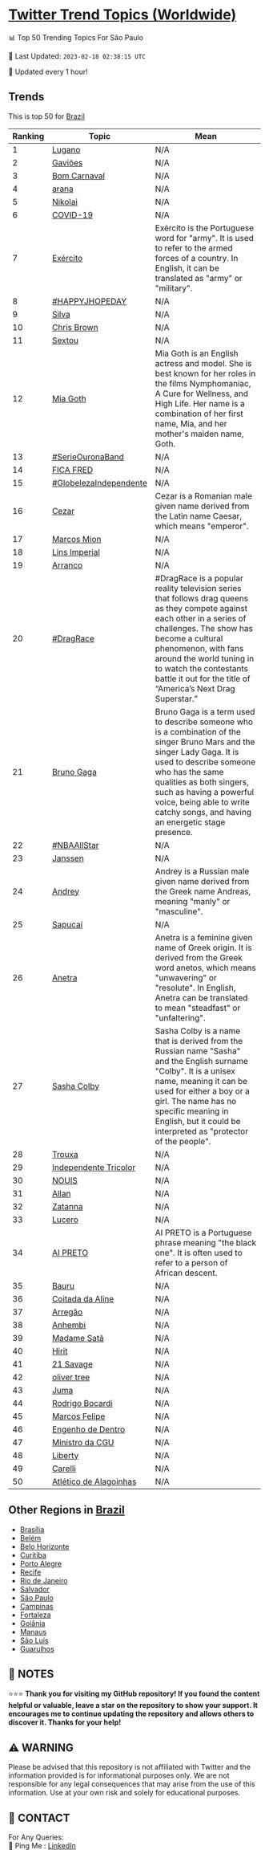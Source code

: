 [Twitter Trend Topics (Worldwide)](https://github.com/ErcinDedeoglu/Twitter-Trend-Topics)
==========


📊 Top 50 Trending Topics For São Paulo

📆 Last Updated: `2023-02-18 02:38:15 UTC`

🔧 Updated every 1 hour!


## Trends

This is top 50 for [Brazil](</Brazil>)

| Ranking | Topic | Mean |
| ------- | ------------ | ------------ |
| 1 | [Lugano](http://twitter.com/search?q=Lugano) | N/A |
| 2 | [Gaviões](http://twitter.com/search?q=Gavi%c3%b5es) | N/A |
| 3 | [Bom Carnaval](http://twitter.com/search?q=Bom+Carnaval) | N/A |
| 4 | [arana](http://twitter.com/search?q=arana) | N/A |
| 5 | [Nikolai](http://twitter.com/search?q=Nikolai) | N/A |
| 6 | [COVID-19](http://twitter.com/search?q=COVID-19) | N/A |
| 7 | [Exército](http://twitter.com/search?q=Ex%c3%a9rcito) | Exército is the Portuguese word for "army". It is used to refer to the armed forces of a country. In English, it can be translated as "army" or "military". |
| 8 | [#HAPPYJHOPEDAY](http://twitter.com/search?q=%23HAPPYJHOPEDAY) | N/A |
| 9 | [Silva](http://twitter.com/search?q=Silva) | N/A |
| 10 | [Chris Brown](http://twitter.com/search?q=Chris+Brown) | N/A |
| 11 | [Sextou](http://twitter.com/search?q=Sextou) | N/A |
| 12 | [Mia Goth](http://twitter.com/search?q=Mia+Goth) | Mia Goth is an English actress and model. She is best known for her roles in the films Nymphomaniac, A Cure for Wellness, and High Life. Her name is a combination of her first name, Mia, and her mother's maiden name, Goth. |
| 13 | [#SerieOuronaBand](http://twitter.com/search?q=%23SerieOuronaBand) | N/A |
| 14 | [FICA FRED](http://twitter.com/search?q=FICA+FRED) | N/A |
| 15 | [#GlobelezaIndependente](http://twitter.com/search?q=%23GlobelezaIndependente) | N/A |
| 16 | [Cezar](http://twitter.com/search?q=Cezar) | Cezar is a Romanian male given name derived from the Latin name Caesar, which means "emperor". |
| 17 | [Marcos Mion](http://twitter.com/search?q=Marcos+Mion) | N/A |
| 18 | [Lins Imperial](http://twitter.com/search?q=Lins+Imperial) | N/A |
| 19 | [Arranco](http://twitter.com/search?q=Arranco) | N/A |
| 20 | [#DragRace](http://twitter.com/search?q=%23DragRace) | #DragRace is a popular reality television series that follows drag queens as they compete against each other in a series of challenges. The show has become a cultural phenomenon, with fans around the world tuning in to watch the contestants battle it out for the title of “America’s Next Drag Superstar.” |
| 21 | [Bruno Gaga](http://twitter.com/search?q=Bruno+Gaga) | Bruno Gaga is a term used to describe someone who is a combination of the singer Bruno Mars and the singer Lady Gaga. It is used to describe someone who has the same qualities as both singers, such as having a powerful voice, being able to write catchy songs, and having an energetic stage presence. |
| 22 | [#NBAAllStar](http://twitter.com/search?q=%23NBAAllStar) | N/A |
| 23 | [Janssen](http://twitter.com/search?q=Janssen) | N/A |
| 24 | [Andrey](http://twitter.com/search?q=Andrey) | Andrey is a Russian male given name derived from the Greek name Andreas, meaning "manly" or "masculine". |
| 25 | [Sapucaí](http://twitter.com/search?q=Sapuca%c3%ad) | N/A |
| 26 | [Anetra](http://twitter.com/search?q=Anetra) | Anetra is a feminine given name of Greek origin. It is derived from the Greek word anetos, which means "unwavering" or "resolute". In English, Anetra can be translated to mean "steadfast" or "unfaltering". |
| 27 | [Sasha Colby](http://twitter.com/search?q=Sasha+Colby) | Sasha Colby is a name that is derived from the Russian name "Sasha" and the English surname "Colby". It is a unisex name, meaning it can be used for either a boy or a girl. The name has no specific meaning in English, but it could be interpreted as "protector of the people". |
| 28 | [Trouxa](http://twitter.com/search?q=Trouxa) | N/A |
| 29 | [Independente Tricolor](http://twitter.com/search?q=Independente+Tricolor) | N/A |
| 30 | [NOUIS](http://twitter.com/search?q=NOUIS) | N/A |
| 31 | [Allan](http://twitter.com/search?q=Allan) | N/A |
| 32 | [Zatanna](http://twitter.com/search?q=Zatanna) | N/A |
| 33 | [Lucero](http://twitter.com/search?q=Lucero) | N/A |
| 34 | [AI PRETO](http://twitter.com/search?q=AI+PRETO) | AI PRETO is a Portuguese phrase meaning "the black one". It is often used to refer to a person of African descent. |
| 35 | [Bauru](http://twitter.com/search?q=Bauru) | N/A |
| 36 | [Coitada da Aline](http://twitter.com/search?q=Coitada+da+Aline) | N/A |
| 37 | [Arregão](http://twitter.com/search?q=Arreg%c3%a3o) | N/A |
| 38 | [Anhembi](http://twitter.com/search?q=Anhembi) | N/A |
| 39 | [Madame Satã](http://twitter.com/search?q=Madame+Sat%c3%a3) | N/A |
| 40 | [Hirit](http://twitter.com/search?q=Hirit) | N/A |
| 41 | [21 Savage](http://twitter.com/search?q=21+Savage) | N/A |
| 42 | [oliver tree](http://twitter.com/search?q=oliver+tree) | N/A |
| 43 | [Juma](http://twitter.com/search?q=Juma) | N/A |
| 44 | [Rodrigo Bocardi](http://twitter.com/search?q=Rodrigo+Bocardi) | N/A |
| 45 | [Marcos Felipe](http://twitter.com/search?q=Marcos+Felipe) | N/A |
| 46 | [Engenho de Dentro](http://twitter.com/search?q=Engenho+de+Dentro) | N/A |
| 47 | [Ministro da CGU](http://twitter.com/search?q=Ministro+da+CGU) | N/A |
| 48 | [Liberty](http://twitter.com/search?q=Liberty) | N/A |
| 49 | [Carelli](http://twitter.com/search?q=Carelli) | N/A |
| 50 | [Atlético de Alagoinhas](http://twitter.com/search?q=Atl%c3%a9tico+de+Alagoinhas) | N/A |



## Other Regions in [Brazil](</Brazil>)

* [Brasília](</Brazil/Brasília.md>)
* [Belém](</Brazil/Belém.md>)
* [Belo Horizonte](</Brazil/Belo Horizonte.md>)
* [Curitiba](</Brazil/Curitiba.md>)
* [Porto Alegre](</Brazil/Porto Alegre.md>)
* [Recife](</Brazil/Recife.md>)
* [Rio de Janeiro](</Brazil/Rio de Janeiro.md>)
* [Salvador](</Brazil/Salvador.md>)
* [São Paulo](</Brazil/São Paulo.md>)
* [Campinas](</Brazil/Campinas.md>)
* [Fortaleza](</Brazil/Fortaleza.md>)
* [Goiânia](</Brazil/Goiânia.md>)
* [Manaus](</Brazil/Manaus.md>)
* [São Luís](</Brazil/São Luís.md>)
* [Guarulhos](</Brazil/Guarulhos.md>)



## 📝 NOTES

⭐⭐⭐ **Thank you for visiting my GitHub repository! If you found the content helpful or valuable, leave a star on the repository to show your support. It encourages me to continue updating the repository and allows others to discover it. Thanks for your help!**


## ⚠️ WARNING

Please be advised that this repository is not affiliated with Twitter and the information provided is for informational purposes only. We are not responsible for any legal consequences that may arise from the use of this information. Use at your own risk and solely for educational purposes.


## 📨 CONTACT

 For Any Queries:  
            🏓 Ping Me : [LinkedIn](https://www.linkedin.com/in/ercindedeoglu/)
